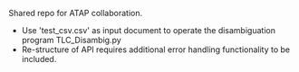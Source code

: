 Shared repo for ATAP collaboration. 

- Use 'test_csv.csv' as input document to operate the  disambiguation program TLC_Disambig.py
- Re-structure of API requires additional error handling functionality to be included.